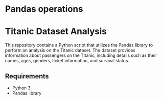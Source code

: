# Pandas operations

# Titanic Dataset Analysis

This repository contains a Python script that utilizes the Pandas library to perform an analysis on the Titanic dataset. The dataset provides information about passengers on the Titanic, including details such as their names, ages, genders, ticket information, and survival status.

## Requirements

- Python 3
- Pandas library
